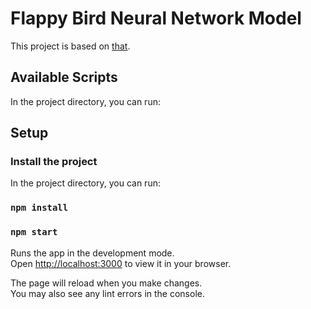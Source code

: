 # Flappy Bird Neural Network Model

This project is based on [that](https://github.com/CodingTrain/Flappy-Bird-Clone).

## Available Scripts

In the project directory, you can run:

## Setup

### Install the project

In the project directory, you can run:

### `npm install`

### `npm start`

Runs the app in the development mode.\
Open [http://localhost:3000](http://localhost:3000) to view it in your browser.

The page will reload when you make changes.\
You may also see any lint errors in the console.

